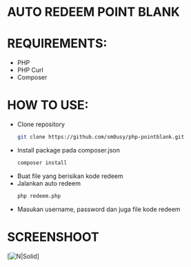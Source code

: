 # AUTO REDEEM POINT BLANK

# REQUIREMENTS:
 - PHP 
 - PHP Curl
 - Composer

# HOW TO USE: 
 - Clone repository
    ```bash
    git clone https://github.com/sm0usy/php-pointblank.git
    ```
 - Install package pada composer.json
    ```bash
    composer install
    ```
 - Buat file yang berisikan kode redeem
 - Jalankan auto redeem
    ```bash
    php redeem.php
    ```
 - Masukan username, password dan juga file kode redeem

# SCREENSHOOT
[![N|Solid](https://i.postimg.cc/gj2n0tng/image.png)]